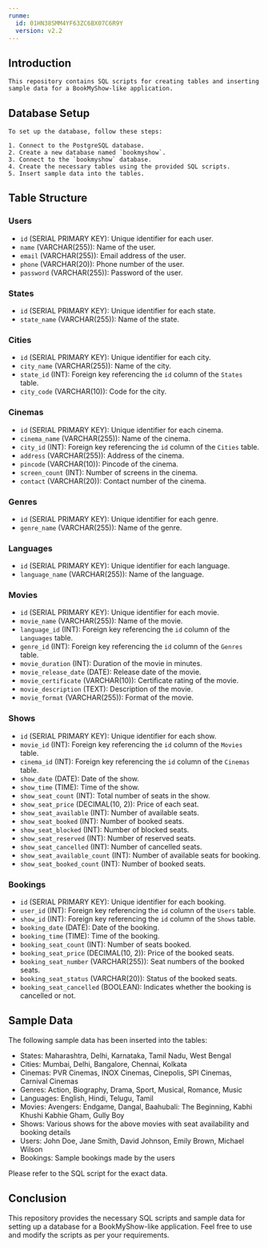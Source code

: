 ```yaml
---
runme:
  id: 01HN38SMM4YF63ZC6BX07C6R9Y
  version: v2.2
---
```


   ## Introduction
    This repository contains SQL scripts for creating tables and inserting sample data for a BookMyShow-like application.


## Database Setup
    To set up the database, follow these steps:
    
    1. Connect to the PostgreSQL database.
    2. Create a new database named `bookmyshow`.
    3. Connect to the `bookmyshow` database.
    4. Create the necessary tables using the provided SQL scripts.
    5. Insert sample data into the tables.


## Table Structure

### Users
- `id` (SERIAL PRIMARY KEY): Unique identifier for each user.
- `name` (VARCHAR(255)): Name of the user.
- `email` (VARCHAR(255)): Email address of the user.
- `phone` (VARCHAR(20)): Phone number of the user.
- `password` (VARCHAR(255)): Password of the user.

### States
- `id` (SERIAL PRIMARY KEY): Unique identifier for each state.
- `state_name` (VARCHAR(255)): Name of the state.

### Cities
- `id` (SERIAL PRIMARY KEY): Unique identifier for each city.
- `city_name` (VARCHAR(255)): Name of the city.
- `state_id` (INT): Foreign key referencing the `id` column of the `States` table.
- `city_code` (VARCHAR(10)): Code for the city.

### Cinemas
- `id` (SERIAL PRIMARY KEY): Unique identifier for each cinema.
- `cinema_name` (VARCHAR(255)): Name of the cinema.
- `city_id` (INT): Foreign key referencing the `id` column of the `Cities` table.
- `address` (VARCHAR(255)): Address of the cinema.
- `pincode` (VARCHAR(10)): Pincode of the cinema.
- `screen_count` (INT): Number of screens in the cinema.
- `contact` (VARCHAR(20)): Contact number of the cinema.

### Genres
- `id` (SERIAL PRIMARY KEY): Unique identifier for each genre.
- `genre_name` (VARCHAR(255)): Name of the genre.

### Languages
- `id` (SERIAL PRIMARY KEY): Unique identifier for each language.
- `language_name` (VARCHAR(255)): Name of the language.

### Movies
- `id` (SERIAL PRIMARY KEY): Unique identifier for each movie.
- `movie_name` (VARCHAR(255)): Name of the movie.
- `language_id` (INT): Foreign key referencing the `id` column of the `Languages` table.
- `genre_id` (INT): Foreign key referencing the `id` column of the `Genres` table.
- `movie_duration` (INT): Duration of the movie in minutes.
- `movie_release_date` (DATE): Release date of the movie.
- `movie_certificate` (VARCHAR(10)): Certificate rating of the movie.
- `movie_description` (TEXT): Description of the movie.
- `movie_format` (VARCHAR(255)): Format of the movie.

### Shows
- `id` (SERIAL PRIMARY KEY): Unique identifier for each show.
- `movie_id` (INT): Foreign key referencing the `id` column of the `Movies` table.
- `cinema_id` (INT): Foreign key referencing the `id` column of the `Cinemas` table.
- `show_date` (DATE): Date of the show.
- `show_time` (TIME): Time of the show.
- `show_seat_count` (INT): Total number of seats in the show.
- `show_seat_price` (DECIMAL(10, 2)): Price of each seat.
- `show_seat_available` (INT): Number of available seats.
- `show_seat_booked` (INT): Number of booked seats.
- `show_seat_blocked` (INT): Number of blocked seats.
- `show_seat_reserved` (INT): Number of reserved seats.
- `show_seat_cancelled` (INT): Number of cancelled seats.
- `show_seat_available_count` (INT): Number of available seats for booking.
- `show_seat_booked_count` (INT): Number of booked seats.

### Bookings
- `id` (SERIAL PRIMARY KEY): Unique identifier for each booking.
- `user_id` (INT): Foreign key referencing the `id` column of the `Users` table.
- `show_id` (INT): Foreign key referencing the `id` column of the `Shows` table.
- `booking_date` (DATE): Date of the booking.
- `booking_time` (TIME): Time of the booking.
- `booking_seat_count` (INT): Number of seats booked.
- `booking_seat_price` (DECIMAL(10, 2)): Price of the booked seats.
- `booking_seat_number` (VARCHAR(255)): Seat numbers of the booked seats.
- `booking_seat_status` (VARCHAR(20)): Status of the booked seats.
- `booking_seat_cancelled` (BOOLEAN): Indicates whether the booking is cancelled or not.

## Sample Data
The following sample data has been inserted into the tables:

- States: Maharashtra, Delhi, Karnataka, Tamil Nadu, West Bengal
- Cities: Mumbai, Delhi, Bangalore, Chennai, Kolkata
- Cinemas: PVR Cinemas, INOX Cinemas, Cinepolis, SPI Cinemas, Carnival Cinemas
- Genres: Action, Biography, Drama, Sport, Musical, Romance, Music
- Languages: English, Hindi, Telugu, Tamil
- Movies: Avengers: Endgame, Dangal, Baahubali: The Beginning, Kabhi Khushi Kabhie Gham, Gully Boy
- Shows: Various shows for the above movies with seat availability and booking details
- Users: John Doe, Jane Smith, David Johnson, Emily Brown, Michael Wilson
- Bookings: Sample bookings made by the users

Please refer to the SQL script for the exact data.

## Conclusion
This repository provides the necessary SQL scripts and sample data for setting up a database for a BookMyShow-like application. Feel free to use and modify the scripts as per your requirements.
